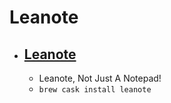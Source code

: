 # Leanote
- [Leanote](http://leanote.org/)
  - 
  - Leanote, Not Just A Notepad!
  - `brew cask install leanote`
